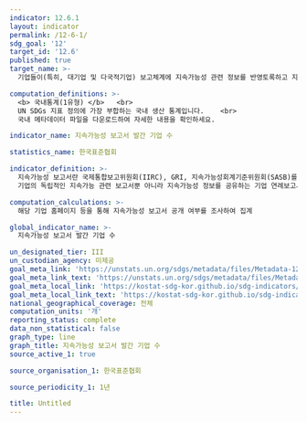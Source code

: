 ```yaml
---
indicator: 12.6.1
layout: indicator
permalink: /12-6-1/
sdg_goal: '12'
target_id: '12.6'
published: true
target_name: >-
  기업들이(특히, 대기업 및 다국적기업) 보고체계에 지속가능성 관련 정보를 반영토록하고 지속가능한 기업 활동을 이행하도록 권고

computation_definitions: >-
  <b> 국내통계(1유형) </b>   <br>
  UN SDGs 지표 정의에 가장 부합하는 국내 생산 통계입니다.    <br>
  국내 메타데이터 파일을 다운로드하여 자세한 내용을 확인하세요.

indicator_name: 지속가능성 보고서 발간 기업 수

statistics_name: 한국표준협회

indicator_definition: >-
  지속가능성 보고서란 국제통합보고위원회(IIRC), GRI, 지속가능성회계기준위원회(SASB)를 포함한 지속가능성 공개 데이터베이스에서 수집하는 각국 기업 및 다국적기업이 발간하는 모든 형태의 지속가능성 관련(지속가능 경영 관련) 보고서를 의미함. <br>
  기업의 독립적인 지속가능 관련 보고서뿐 아니라 지속가능성 정보를 공유하는 기업 연례보고서의 일부 및 중앙 정부 제출용 보고서 등도 포함함

computation_calculations: >-
  해당 기업 홈페이지 등을 통해 지속가능성 보고서 공개 여부를 조사하여 집계

global_indicator_name: >-
  지속가능성 보고서 발간 기업 수

un_designated_tier: III
un_custodian_agency: 미제공
goal_meta_link: 'https://unstats.un.org/sdgs/metadata/files/Metadata-12-06-01.pdf'
goal_meta_link_text: 'https://unstats.un.org/sdgs/metadata/files/Metadata-12-06-01.pdf'
goal_meta_local_link: 'https://kostat-sdg-kor.github.io/sdg-indicators/public/data/Metadata-12-06-01_KOR.pdf'
goal_meta_local_link_text: 'https://kostat-sdg-kor.github.io/sdg-indicators/public/data/Metadata-12-06-01_KOR.pdf'
national_geographical_coverage: 전체
computation_units: '개'
reporting_status: complete
data_non_statistical: false
graph_type: line
graph_title: 지속가능성 보고서 발간 기업 수
source_active_1: true

source_organisation_1: 한국표준협회 

source_periodicity_1: 1년

title: Untitled
---
```




